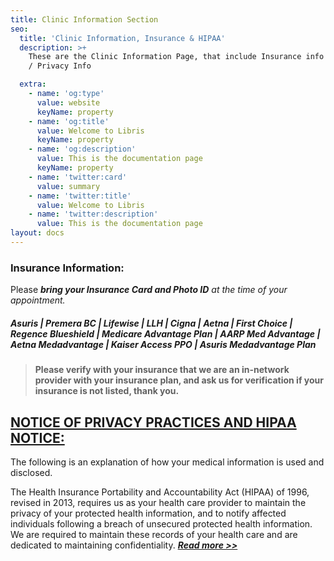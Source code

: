 ```yaml
---
title: Clinic Information Section
seo:
  title: 'Clinic Information, Insurance & HIPAA'
  description: >+
    These are the Clinic Information Page, that include Insurance info and HIPAA
    / Privacy Info

  extra:
    - name: 'og:type'
      value: website
      keyName: property
    - name: 'og:title'
      value: Welcome to Libris
      keyName: property
    - name: 'og:description'
      value: This is the documentation page
      keyName: property
    - name: 'twitter:card'
      value: summary
    - name: 'twitter:title'
      value: Welcome to Libris
    - name: 'twitter:description'
      value: This is the documentation page
layout: docs
---
```

### **Insurance Information:**

Please ***bring your Insurance Card and Photo ID*** *at the time of your appointment.*

##### **Asuris | Premera BC | Lifewise | LLH | Cigna | Aetna | First Choice | Regence Blueshield | Medicare Advantage Plan | AARP Med Advantage | Aetna Medadvantage | Kaiser Access PPO | Asuris Medadvantage Plan**

> **Please verify with your insurance that we are an  in-network provider with your insurance plan, and ask us for verification if your insurance is not listed, thank you.**

## [**NOTICE OF PRIVACY PRACTICES AND HIPAA NOTICE:**](https://github.com/erik1968/gilman-family-practice/blob/83f68cedc8f6d34f0a81c9ceeda50b083f626f9e/public/forms/NoticePrivacyPractices.pdf)

The following is an explanation of how your medical information is used and disclosed.

The Health Insurance Portability and Accountability Act (HIPAA) of 1996, revised in 2013, requires us as your health care provider to maintain the privacy of your protected health information, and to notify affected individuals following a breach of unsecured protected health information.  We are required to maintain these records of your health care and are dedicated to maintaining confidentiality. [***Read more >>***](http://drgcg.com/NoticePrivacyPractices.pdf)
